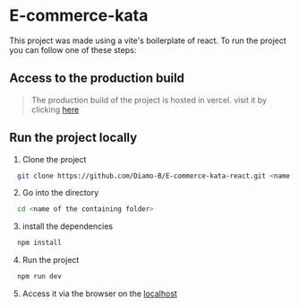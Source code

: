 # E-commerce-kata
This project was made using a vite's boilerplate of react.
To run the project you can follow one of these steps:
## Access to the production build
> The production build of the project is hosted in vercel. visit it by clicking [here](https://e-commerce-kata-react.vercel.app)
## Run the project locally
1. Clone the project
``` bash
  git clone https://github.com/Diamo-B/E-commerce-kata-react.git <name of the containing folder>
```
2. Go into the directory
``` bash
  cd <name of the containing folder>
```
3. install the dependencies
``` bash
  npm install
```
4. Run the project
``` bash
  npm run dev
```
5. Access it via the browser on the [localhost](http://localhost:5173)
